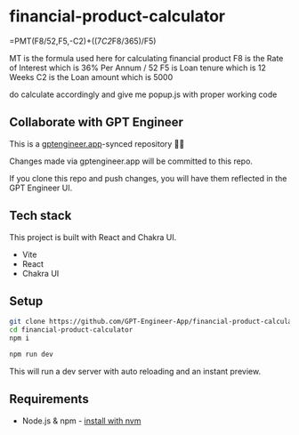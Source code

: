 # financial-product-calculator

=PMT(F8/52,F5,-C2)+((7*C2*F8/365)/F5)

MT is the formula used here for calculating financial product
F8 is the Rate of Interest which is 36% Per Annum / 52
F5 is Loan tenure which is 12 Weeks
C2 is the Loan amount which is 5000

do calculate accordingly and give me popup.js with proper working code


## Collaborate with GPT Engineer

This is a [gptengineer.app](https://gptengineer.app)-synced repository 🌟🤖

Changes made via gptengineer.app will be committed to this repo.

If you clone this repo and push changes, you will have them reflected in the GPT Engineer UI.

## Tech stack

This project is built with React and Chakra UI.

- Vite
- React
- Chakra UI

## Setup

```sh
git clone https://github.com/GPT-Engineer-App/financial-product-calculator.git
cd financial-product-calculator
npm i
```

```sh
npm run dev
```

This will run a dev server with auto reloading and an instant preview.

## Requirements

- Node.js & npm - [install with nvm](https://github.com/nvm-sh/nvm#installing-and-updating)
